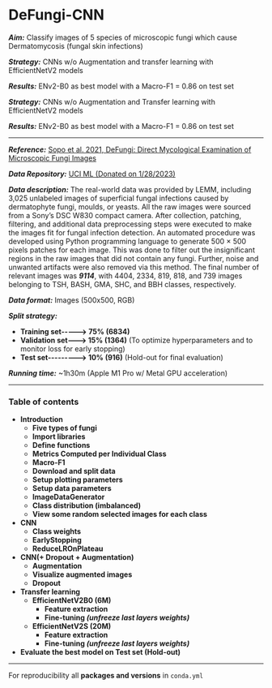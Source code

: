 # DeFungi-CNN

***Aim:*** Classify images of 5 species of microscopic fungi which cause Dermatomycosis (fungal skin infections)

***Strategy:***  CNNs w/o Augmentation and transfer learning with EfficientNetV2 models

***Results:*** ENv2-B0 as best model with a Macro-F1 = 0.86 on test set

***Strategy:***  CNNs w/o Augmentation and Transfer learning with EfficientNetV2 models

***Results:*** ENv2-B0 as best model with a Macro-F1 = 0.86 on test set

---

***Reference:*** [Sopo et al. 2021, DeFungi: Direct Mycological Examination of Microscopic Fungi Images](https://arxiv.org/abs/2109.07322)  

***Data Repository:*** [UCI ML (Donated on 1/28/2023)](https://archive.ics.uci.edu/dataset/773/defungi) 

***Data description:***
The real-world data was provided by LEMM, including 3,025 unlabeled images of superficial fungal infections caused by dermatophyte fungi, moulds, or yeasts. All the raw images were sourced from a Sony’s DSC W830 compact camera. After collection, patching, filtering, and additional data preprocessing steps were executed to make the images fit for fungal infection detection. An automated procedure was developed using Python programming language to generate 500 × 500 pixels patches for each image. This was done to filter out the insignificant regions in the raw images that did not contain any fungi. Further, noise and unwanted artifacts were also removed via this method. The final number of relevant images was ***9114***, with 4404, 2334, 819, 818, and 739 images belonging to TSH, BASH, GMA, SHC, and BBH classes, respectively.

***Data format:*** Images (500x500, RGB)

***Split strategy:*** 
- **Training set-----> 75% (6834)**
- **Validation set---> 15% (1364)** (To optimize hyperparameters and to monitor loss for early stopping)
- **Test set---------> 10% (916)** (Hold-out for final evaluation)

***Running time:*** ~1h30m (Apple M1 Pro w/ Metal GPU acceleration)

---

### Table of contents

- **Introduction**
  - **Five types of fungi**
  - **Import libraries**
  - **Define functions**
  - **Metrics Computed per Individual Class**
  - **Macro-F1**
  - **Download and split data**
  - **Setup plotting parameters**
  - **Setup data parameters**
  - **ImageDataGenerator**
  - **Class distribution (imbalanced)**
  - **View some random selected images for each class**
- **CNN**
  - **Class weights**
  - **EarlyStopping**
  - **ReduceLROnPlateau**
- **CNN(+ Dropout + Augmentation)**
  - **Augmentation**
  - **Visualize augmented images**
  - **Dropout**
- **Transfer learning**
  - **EfficientNetV2B0 (6M)**
    - **Feature extraction**
    - **Fine-tuning *(unfreeze last layers weights)***
  - **EfficientNetV2S (20M)**
    - **Feature extraction**
    - **Fine-tuning *(unfreeze last layers weights)***
- **Evaluate the best model on Test set (Hold-out)**


---

For reproducibility all **packages and versions** in ```conda.yml```
